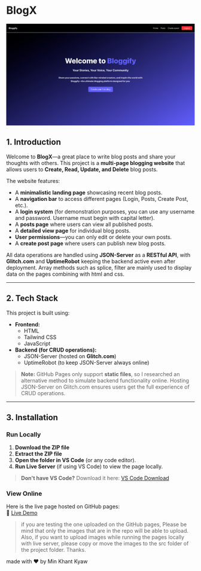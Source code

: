# **BlogX**

![screenshot](src/screenshot.png)

## **1. Introduction**

Welcome to **BlogX**—a great place to write blog posts and share your thoughts with others. This project is a **multi-page blogging website** that allows users to **Create, Read, Update, and Delete** blog posts.

The website features:

- A **minimalistic landing page** showcasing recent blog posts.
- A **navigation bar** to access different pages (Login, Posts, Create Post, etc.).
- A **login system** (for demonstration purposes, you can use any username and password. Username must begin with capital letter).
- A **posts page** where users can view all published posts.
- A **detailed view page** for individual blog posts.
- **User permissions**—you can only edit or delete your own posts.
- A **create post page** where users can publish new blog posts.

All data operations are handled using **JSON-Server** as a **RESTful API**, with **Glitch.com** and **UptimeRobot** keeping the backend active even after deployment. Array methods such as splice, filter are mainly used to display data on the pages combining with html and css.

---

## **2. Tech Stack**

This project is built using:

- **Frontend:**
  - HTML
  - Tailwind CSS
  - JavaScript
- **Backend (for CRUD operations):**
  - JSON-Server (hosted on **Glitch.com**)
  - UptimeRobot (to keep JSON-Server always online)

> **Note:** GitHub Pages only support **static files**, so I researched an alternative method to simulate backend functionality online. Hosting JSON-Server on Glitch.com ensures users get the full experience of CRUD operations.

---

## **3. Installation**

### **Run Locally**

1. **Download the ZIP file**
2. **Extract the ZIP file**
3. **Open the folder in VS Code** (or any code editor).
4. **Run Live Server** (if using VS Code) to view the page locally.

> **Don't have VS Code?** Download it here: [VS Code Download](https://code.visualstudio.com/)

### **View Online**

Here is the live page hosted on GitHub pages:  
🔗 [Live Demo](https://mkhantk.github.io/NCC-Assignments/assignment4/src)

> if you are testing the one uploaded on the GitHub pages, Please be mind that only the images that are in the repo will be able to upload.
> Also, if you want to upload images while running the pages locally with live server, please copy or move the images to the src folder of the project folder.
> Thanks.

made with ❤️ by Min Khant Kyaw
